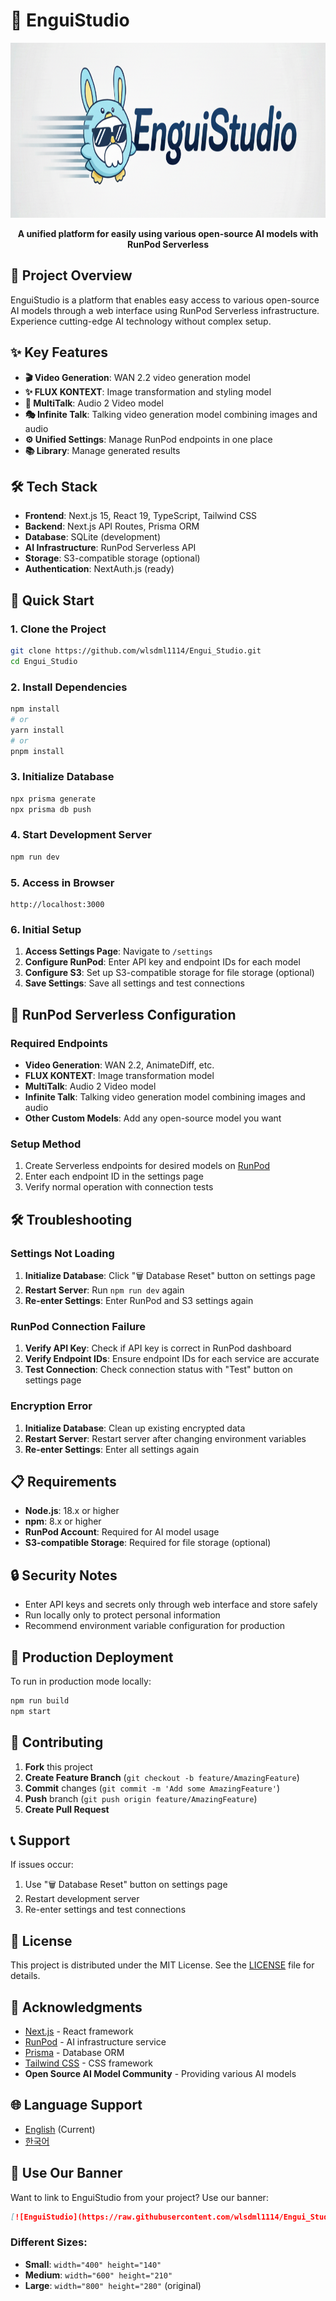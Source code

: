 # 🚀 EnguiStudio

<div align="center">
  <img src="assets/banner.png" alt="EnguiStudio Banner" width="800" height="280">
  
  **A unified platform for easily using various open-source AI models with RunPod Serverless**
</div>

## 🎯 Project Overview

EnguiStudio is a platform that enables easy access to various open-source AI models through a web interface using RunPod Serverless infrastructure. Experience cutting-edge AI technology without complex setup.

## ✨ Key Features

- **🎬 Video Generation**: WAN 2.2 video generation model
- **✨ FLUX KONTEXT**: Image transformation and styling model
- **🎤 MultiTalk**: Audio 2 Video model
- **🎭 Infinite Talk**: Talking video generation model combining images and audio
- **⚙️ Unified Settings**: Manage RunPod endpoints in one place
- **📚 Library**: Manage generated results

## 🛠️ Tech Stack

- **Frontend**: Next.js 15, React 19, TypeScript, Tailwind CSS
- **Backend**: Next.js API Routes, Prisma ORM
- **Database**: SQLite (development)
- **AI Infrastructure**: RunPod Serverless API
- **Storage**: S3-compatible storage (optional)
- **Authentication**: NextAuth.js (ready)

## 🚀 Quick Start

### 1. Clone the Project
```bash
git clone https://github.com/wlsdml1114/Engui_Studio.git
cd Engui_Studio
```

### 2. Install Dependencies
```bash
npm install
# or
yarn install
# or
pnpm install
```

### 3. Initialize Database
```bash
npx prisma generate
npx prisma db push
```

### 4. Start Development Server
```bash
npm run dev
```

### 5. Access in Browser
```
http://localhost:3000
```

### 6. Initial Setup
1. **Access Settings Page**: Navigate to `/settings`
2. **Configure RunPod**: Enter API key and endpoint IDs for each model
3. **Configure S3**: Set up S3-compatible storage for file storage (optional)
4. **Save Settings**: Save all settings and test connections

## 🔧 RunPod Serverless Configuration

### Required Endpoints
- **Video Generation**: WAN 2.2, AnimateDiff, etc.
- **FLUX KONTEXT**: Image transformation model
- **MultiTalk**: Audio 2 Video model
- **Infinite Talk**: Talking video generation model combining images and audio
- **Other Custom Models**: Add any open-source model you want

### Setup Method
1. Create Serverless endpoints for desired models on [RunPod](https://runpod.io/)
2. Enter each endpoint ID in the settings page
3. Verify normal operation with connection tests

## 🛠️ Troubleshooting

### Settings Not Loading
1. **Initialize Database**: Click "🗑️ Database Reset" button on settings page
2. **Restart Server**: Run `npm run dev` again
3. **Re-enter Settings**: Enter RunPod and S3 settings again

### RunPod Connection Failure
1. **Verify API Key**: Check if API key is correct in RunPod dashboard
2. **Verify Endpoint IDs**: Ensure endpoint IDs for each service are accurate
3. **Test Connection**: Check connection status with "Test" button on settings page

### Encryption Error
1. **Initialize Database**: Clean up existing encrypted data
2. **Restart Server**: Restart server after changing environment variables
3. **Re-enter Settings**: Enter all settings again

## 📋 Requirements

- **Node.js**: 18.x or higher
- **npm**: 8.x or higher
- **RunPod Account**: Required for AI model usage
- **S3-compatible Storage**: Required for file storage (optional)

## 🔒 Security Notes

- Enter API keys and secrets only through web interface and store safely
- Run locally only to protect personal information
- Recommend environment variable configuration for production

## 🚀 Production Deployment

To run in production mode locally:
```bash
npm run build
npm start
```

## 🤝 Contributing

1. **Fork** this project
2. **Create Feature Branch** (`git checkout -b feature/AmazingFeature`)
3. **Commit** changes (`git commit -m 'Add some AmazingFeature'`)
4. **Push** branch (`git push origin feature/AmazingFeature`)
5. **Create Pull Request**

## 📞 Support

If issues occur:
1. Use "🗑️ Database Reset" button on settings page
2. Restart development server
3. Re-enter settings and test connections

## 📄 License

This project is distributed under the MIT License. See the [LICENSE](LICENSE) file for details.

## 🙏 Acknowledgments

- [Next.js](https://nextjs.org/) - React framework
- [RunPod](https://runpod.io/) - AI infrastructure service
- [Prisma](https://www.prisma.io/) - Database ORM
- [Tailwind CSS](https://tailwindcss.com/) - CSS framework
- **Open Source AI Model Community** - Providing various AI models

## 🌐 Language Support

- [English](README.md) (Current)
- [한국어](README.kr.md)

## 🔗 Use Our Banner

Want to link to EnguiStudio from your project? Use our banner:

```markdown
[![EnguiStudio](https://raw.githubusercontent.com/wlsdml1114/Engui_Studio/main/assets/banner.png)](https://github.com/wlsdml1114/Engui_Studio)
```

### Different Sizes:
- **Small**: `width="400" height="140"`
- **Medium**: `width="600" height="210"`
- **Large**: `width="800" height="280"` (original)